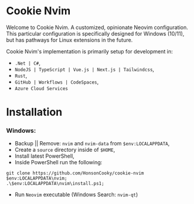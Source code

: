 # Cookie Nvim

Welcome to Cookie Nvim. A customized, opinionate Neovim configuration. This particular configuration is specifically
designed for Windows (10/11), but has pathways for Linux extensions in the future.

Cookie Nvim's implementation is primarily setup for development in:

- `.Net | C#`,
- `NodeJS | TypeScript | Vue.js | Next.js | Tailwindcss`,
- `Rust`,
- `GitHub | Workflows | CodeSpaces`,
- `Azure Cloud Services`

# Installation

### Windows:

- Backup || Remove: `nvim` and `nvim-data` from `$env:LOCALAPPDATA`,
- Create a `source` directory inside of `$HOME`,
- Install latest PowerShell,
- Inside PowerShell run the following:

```
git clone https://github.com/HonsonCooky/cookie-nvim $env:LOCALAPPDATA\nvim;
.\$env:LOCALAPPDATA\nvim\install.ps1;
```

- Run `Neovim` executable (Windows Search: `nvim-qt`)
